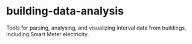 building-data-analysis
======================

Tools for parsing, analysing, and visualizing interval data from buildings, including Smart Meter electricity.
